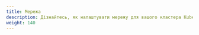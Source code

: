 ```yaml
---
title: Мережа
description: Дізнайтесь, як налаштувати мережу для вашого кластера Kubernetes.
weight: 140
---
```


